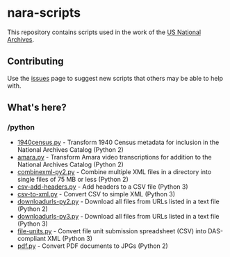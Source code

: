 # nara-scripts
This repository contains scripts used in the work of the [US National Archives](https://www.archives.gov/).

## Contributing
Use the [issues](https://github.com/usnationalarchives/nara-scripts/issues) page to suggest new scripts that others may be able to help with.

## What's here?
### /python
* [1940census.py](https://github.com/usnationalarchives/nara-scripts/blob/master/python/1940census.py) - Transform 1940 Census metadata for inclusion in the National Archives Catalog (Python 2)
* [amara.py](https://github.com/usnationalarchives/nara-scripts/blob/master/python/amara.py) - Transform Amara video transcriptions for addition to the National Archives Catalog (Python 2)
* [combinexml-py2.py](https://github.com/usnationalarchives/nara-scripts/blob/master/python/combinexml-py2.py) - Combine multiple XML files in a directory into single files of 75 MB or less (Python 2)
* [csv-add-headers.py](https://github.com/usnationalarchives/nara-scripts/blob/master/python/csv-add-headers.py) - Add headers to a CSV file (Python 3)
* [csv-to-xml.py](https://github.com/usnationalarchives/nara-scripts/blob/master/python/csv-to-xml.py) - Convert CSV to simple XML (Python 3)
* [downloadurls-py2.py](https://github.com/usnationalarchives/nara-scripts/blob/master/python/downloadurls-py2.py) - Download all files from URLs listed in a text file (Python 2)
* [downloadurls-py3.py](https://github.com/usnationalarchives/nara-scripts/blob/master/python/downloadurls-py3.py) - Download all files from URLs listed in a text file (Python 3)
* [file-units.py](https://github.com/usnationalarchives/nara-scripts/blob/master/python/file-units.py) - Convert file unit submission spreadsheet (CSV) into DAS-compliant XML (Python 3)
* [pdf.py](https://github.com/usnationalarchives/nara-scripts/blob/master/python/pdf.py) - Convert PDF documents to JPGs (Python 2)

